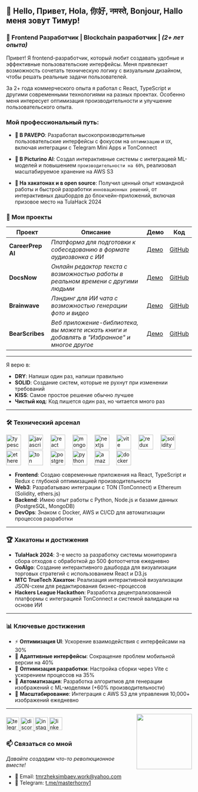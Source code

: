 ## 👋 Hello, Привет, Hola, 你好, नमस्ते, Bonjour, Hallo меня зовут Тимур!

### 🚀 Frontend Разработчик | Blockchain разработчик | *(2+ лет опыта)*

Привет! Я frontend-разработчик, который любит создавать удобные и эффективные пользовательские интерфейсы. Меня привлекает возможность сочетать техническую логику с визуальным дизайном, чтобы решать реальные задачи пользователей.

За 2+ года коммерческого опыта я работал с React, TypeScript и другими современными технологиями на разных проектах. Особенно меня интересует оптимизация производительности и улучшение пользовательского опыта.

### Мой профессиональный путь:

- **🔷 В PAVEPO**: Разработал высокопроизводительные пользовательские интерфейсы с фокусом на `оптимизацию` и `UX`, включая интеграции с Telegram Mini Apps и TonConnect

- **🔷 В Picturino AI**: Создал интерактивные системы с интеграцией ML-моделей и повышением `производительности на 60%`, реализовал масштабируемое хранение на AWS S3

- **🔷 На хакатонах и в open source**: Получил ценный опыт командной работы и быстрой разработки `инновационных решений`, от интерактивных дашбордов до блокчейн-приложений, включая призовое место на TulaHack 2024

### 🚀 Мои проекты

<div align="center">

| Проект | Описание | Демо | Код |
|--------|----------|------|-----|
| **CareerPrep AI** | *Платформа для подготовки к собеседованию в формате аудиозвонка с ИИ* | [Демо](https://ai-interview-platform-navy.vercel.app/sign-in) | [GitHub](https://github.com/TimurZheksimbaev/AI-Interview-Platform) |
| **DocsNow** | *Онлайн редактор текста с возможностью работы в реальном времени с другими людьми* | [Демо](https://real-time-online-docs-app.vercel.app/) | [GitHub](https://github.com/TimurZheksimbaev/Real-Time-Online-Docs-App) |
| **Brainwave** | *Лэндинг для ИИ чата с возможностью генерации фото и видео* | [Демо](https://brainwave-azure.vercel.app/) | [GitHub](https://github.com/TimurZheksimbaev/AI-App-Landing-Page) |
| **BearScribes** | *Веб приложение-библиотека, вы можете искать книги и добавлять в "Избранное" и многое другое* | [Демо](https://bear-scribes-vercel.vercel.app/) | [GitHub](https://github.com/IU-Team-Projects/BearScribes) |

</div>

---

Я верю в:
- **DRY**: Напиши один раз, напиши правильно
- **SOLID**: Создание систем, которые не рухнут при изменении требований
- **KISS**: Самое простое решение обычно лучшее
- **Чистый код**: Код пишется один раз, но читается много раз

---

### 🛠️ Технический арсенал

<div align="left">
  <img src="https://cdn.jsdelivr.net/gh/devicons/devicon/icons/typescript/typescript-original.svg" height="40" alt="typescript logo"  />
  <img width="12" />
  <img src="https://cdn.jsdelivr.net/gh/devicons/devicon@latest/icons/javascript/javascript-original.svg" height="40" alt="javascript logo" />        
  <img width="12" />
  <img src="https://cdn.jsdelivr.net/gh/devicons/devicon/icons/react/react-original.svg" height="40" alt="react logo"  />
  <img width="12" />
  <img src="https://skillicons.dev/icons?i=mongodb" height="40" alt="mongodb logo"  />
  <img width="12" />
  <img src="https://skillicons.dev/icons?i=nextjs" height="40" alt="nextjs logo"  />
  <img width="12" />
  <img src="https://cdn.jsdelivr.net/gh/devicons/devicon@latest/icons/vitejs/vitejs-original.svg" height="40" alt="vite logo" />
  <img width="12" />
  <img src="https://skillicons.dev/icons?i=redux" height="40" alt="redux logo"  />
  <img width="12" />
  <img src="https://upload.wikimedia.org/wikipedia/commons/9/98/Solidity_logo.svg" height="40" alt="solidity logo" />
  <img width="12" />
  <img src="https://www.cryptologos.cc/logos/versions/ethereum-eth-logo-animated.gif" height="40" alt="ethereum logo"  />
  <img width="12" />
  <img src="https://ton.org/download/ton_symbol.svg" height="40" alt="ton logo"  />
  <img width="12" />
  <img src="https://cdn.jsdelivr.net/gh/devicons/devicon/icons/postgresql/postgresql-original.svg" height="40" alt="postgresql logo"  />
  <img width="12" />
  <img src="https://skillicons.dev/icons?i=py" height="40" alt="python logo"  />
  <img width="12" />
  <img src="https://cdn.jsdelivr.net/gh/devicons/devicon/icons/amazonwebservices/amazonwebservices-plain-wordmark.svg" height="40" alt="amazonwebservices logo"  />
  <img width="12" />
  <img src="https://skillicons.dev/icons?i=docker" height="40" alt="docker logo"  />
  <img width="12" />
</div>

- **Frontend**: Создаю современные приложения на React, TypeScript и Redux с глубокой оптимизацией производительности
- **Web3**: Разрабатываю интеграции с TON (TonConnect) и Ethereum (Solidity, ethers.js)
- **Backend**: Имею опыт работы с Python, Node.js и базами данных (PostgreSQL, MongoDB)
- **DevOps**: Знаком с Docker, AWS и CI/CD для автоматизации процессов разработки

---

### 🏆 Хакатоны и достижения

- **TulaHack 2024**: 3-е место за разработку системы мониторинга сбора отходов с обработкой до 500 фотоотчетов ежедневно
- **GoAlgo**: Создание интерактивного дашборда для визуализации торговых стратегий с использованием React и D3.js
- **МТС TrueTech Хакатон**: Реализация интерактивной визуализации JSON-схем для редактирования бизнес-процессов
- **Hackers League Hackathon**: Разработка децентрализованной платформы с интеграцией TonConnect и системой валидации на основе ИИ

---

### 📊 Ключевые достижения

- ⚡️ **Оптимизация UI**: Ускорение взаимодействия с интерфейсами на 30%
- 📱 **Адаптивные интерфейсы**: Сокращение проблем мобильной версии на 40%
- 🚀 **Оптимизация разработки**: Настройка сборки через Vite с ускорением процессов на 35%
- 🔄 **Автоматизация**: Разработка алгоритмов для генерации изображений с ML-моделями (+60% производительности)
- 💾 **Масштабирование**: Интеграция с AWS S3 для управления 10,000+ изображений ежедневно

---

<img align="right" height="150" src="https://media.tenor.com/fVJln34EY9oAAAAM/mr-krabs-money-angels.gif"  />

###

<div align="left">
  <a href="https://t.me/tmrzhksmbv" target="_blank">
    <img src="https://img.shields.io/static/v1?message=Telegram&logo=telegram&label=&color=2CA5E0&logoColor=white&labelColor=&style=for-the-badge" height="35" alt="telegram logo"  />
  </a>
  <a href="https://discordapp.com/users/timurzheksimbaev" target="_blank">
    <img src="https://img.shields.io/static/v1?message=Discord&logo=discord&label=&color=7289DA&logoColor=white&labelColor=&style=for-the-badge" height="35" alt="discord logo"  />
  </a>
  <a href="https://instagram.com/tttttmmmmmrrrrr_" target="_blank">
    <img src="https://img.shields.io/static/v1?message=Instagram&logo=instagram&label=&color=E4405F&logoColor=white&labelColor=&style=for-the-badge" height="35" alt="instagram logo"  />
  </a>
  <img src="https://img.shields.io/static/v1?message=LinkedIn&logo=linkedin&label=&color=0077B5&logoColor=white&labelColor=&style=for-the-badge" height="35" alt="linkedin logo"  />
</div>

###

### 📫 Связаться со мной
*Давайте создадим что-то революционное вместе!*

- 📧 Email: tmrzheksimbaev.work@yahoo.com
- 💬 Telegram: [t.me/masterhorny1](https://t.me/masterhorny1)
